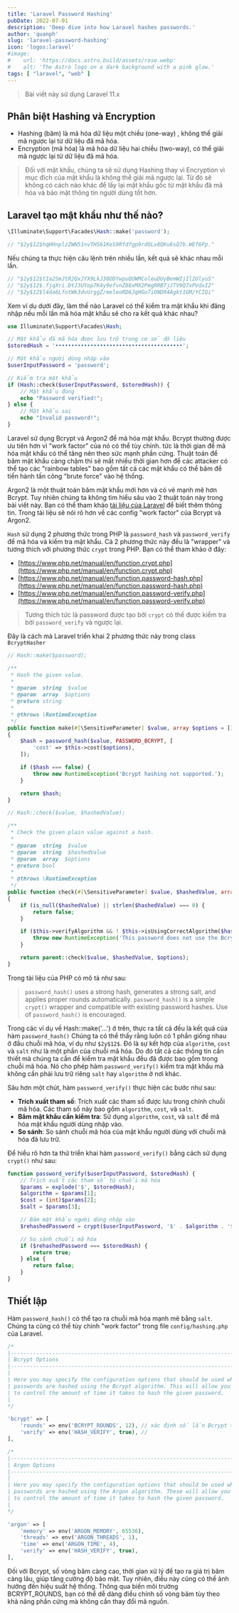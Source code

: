 ```yaml
---
title: 'Laravel Password Hashing'
pubDate: 2022-07-01
description: 'Deep dive into how Laravel hashes passwords.'
author: 'quanph'
slug: 'laravel-password-hashing'
icon: 'logos:laravel'
#image:
#    url: 'https://docs.astro.build/assets/rose.webp'
#    alt: 'The Astro logo on a dark background with a pink glow.'
tags: [ "laravel", "web" ]
---
```


> Bài viết này sử dụng Laravel 11.x

## Phân biệt Hashing và Encryption

- Hashing (băm) là mã hóa dữ liệu một chiều (one-way) , không thể giải mã ngược lại từ dữ liệu đã mã hóa.
- Encryption (mã hóa) là mã hóa dữ liệu hai chiều (two-way), có thể giải mã ngược lại từ dữ liệu đã mã hóa.

> Đối với mật khẩu, chúng ta sẽ sử dụng Hashing thay vì Encryption vì mục đích của mật khẩu là không thể giải mã ngược
> lại. Từ đó sẽ không có cách nào khác để lấy lại mật khẩu gốc từ mật khẩu đã mã hóa và bảo mật thông tin người dùng tốt
> hơn.

## Laravel tạo mật khẩu như thế nào?

```php 
\Illuminate\Support\Facades\Hash::make('password');

// "$2y$12$hqHHnplzZWN51nvTHS61KeS9Rfdfgp9rdOLx8QKu6sQ7b.WEf6Pp."
```

Nếu chúng ta thực hiện câu lệnh trên nhiều lần, kết quả sẽ khác nhau mỗi lần.

```php
// "$2y$12$tIa2SmJtR2QxJYX9LkJ38ODYwpuQUWMColeuDUyBemWIjIl2UlyuS"
// "$2y$12$.fjqXri.DtJ3UYop7K4y9efvnZ88xMX2PmgRRBTjJTV9Q7xPVdxI2"
// "$2y$12$l4da6LfotWk3dvUrggZ/meleoRD6JqHGo7iONDR4Agkt1GM/YCIQi"
```

Xem ví dụ dưới đây, làm thế nào Laravel có thể kiểm tra mật khẩu khi đăng nhập nếu mỗi lần mã hóa mật khẩu sẽ cho ra kết
quả khác nhau?

```php
use Illuminate\Support\Facades\Hash;

// Mật khẩu đã mã hóa được lưu trữ trong cơ sở dữ liệu
$storedHash = '••••••••••••••••••••••••••••••••••••••••';

// Mật khẩu người dùng nhập vào
$userInputPassword = 'password';

// Kiểm tra mật khẩu
if (Hash::check($userInputPassword, $storedHash)) {
    // Mật khẩu đúng
    echo "Password verified!";
} else {
    // Mật khẩu sai
    echo "Invalid password!";
}
```

Laravel sử dụng Bcrypt và Argon2 để mã hóa mật khẩu. Bcrypt thường được ưu tiên hơn vì "work factor" của nó có thể tùy
chỉnh. tức là thời gian để mã hóa mật khẩu có thể tăng nên theo sức mạnh phần cứng. Thuật toán để băm mật khẩu càng chậm
thì sẽ mất nhiều thời gian hơn để các attacker có thể tạo các "rainbow tables" bao gồm tất cả các mật khẩu có thể băm để
tiến hành tấn công "brute force" vào hệ thống.

Argon2 là một thuật toán băm mật khẩu mới hơn và có vẻ mạnh mẽ hơn Bcrypt. Tuy nhiên chúng ta không tìm hiểu sâu vào 2
thuật toán này trong bài viết này. Bạn có thể tham khảo [tài liệu của Laravel](https://laravel.com/docs/11.x/hashing)
để biết thêm thông tin. Trong tài liệu sẽ nói rõ hơn về các config "work factor" của Bcrypt và Argon2.

`Hash` sử dụng 2 phương thức trong PHP là `password_hash` và `password_verify` để mã hóa và kiểm tra mật khẩu.
Cả 2 phương thức này đều là "wrapper" và tương thích với phương thức `crypt` trong PHP. Bạn có thể tham khảo ở đây:

- [https://www.php.net/manual/en/function.crypt.php](https://www.php.net/manual/en/function.crypt.php)
- [https://www.php.net/manual/en/function.password-hash.php](https://www.php.net/manual/en/function.password-hash.php)
- [https://www.php.net/manual/en/function.password-verify.php](https://www.php.net/manual/en/function.password-verify.php)

> Tương thích tức là password được tạo bởi `crypt` có thể được kiểm tra bởi `password_verify` và ngược lại.

Đây là cách mà Laravel triển khai 2 phương thức này trong class `BcryptHasher`

```php
// Hash::make($password);

/**
 * Hash the given value.
 *
 * @param  string  $value
 * @param  array  $options
 * @return string
 *
 * @throws \RuntimeException
 */
public function make(#[\SensitiveParameter] $value, array $options = [])
{
    $hash = password_hash($value, PASSWORD_BCRYPT, [
        'cost' => $this->cost($options),
    ]);

    if ($hash === false) {
        throw new RuntimeException('Bcrypt hashing not supported.');
    }

    return $hash;
}

// Hash::check($value, $hashedValue);

/**
 * Check the given plain value against a hash.
 *
 * @param  string  $value
 * @param  string  $hashedValue
 * @param  array  $options
 * @return bool
 *
 * @throws \RuntimeException
 */
public function check(#[\SensitiveParameter] $value, $hashedValue, array $options = [])
{
    if (is_null($hashedValue) || strlen($hashedValue) === 0) {
        return false;
    }

    if ($this->verifyAlgorithm && ! $this->isUsingCorrectAlgorithm($hashedValue)) {
        throw new RuntimeException('This password does not use the Bcrypt algorithm.');
    }

    return parent::check($value, $hashedValue, $options);
}
```

Trong tài liệu của PHP có mô tả như sau:

> `password_hash()` uses a strong hash, generates a strong salt, and applies proper rounds automatically.
> `password_hash()` is a simple `crypt()` wrapper and compatible with existing password hashes.
> Use of `password_hash()` is encouraged.

Trong các ví dụ về Hash::make('...') ở trên, thực ra tất cả đều là kết quả của hàm `password_hash()`
Chúng ta có thể thấy rằng luôn có 1 phần giống nhau ở đầu chuỗi mã hóa, ví dụ như `$2y$12$`.
Đó là sự kết hợp của `algorithm`, `cost` và `salt` như là một phần của chuỗi mã hóa.
Do đó tất cả các thông tin cần thiết mà chúng ta cần để kiểm tra mật khẩu đều đã được bao gồm trong chuỗi mã hóa.
Nó cho phép hàm `password_verify()` kiểm tra mật khẩu mà không cần phải lưu trữ riêng `salt` hay `algorithm` ở nơi khác.

Sâu hơn một chút, hàm `password_verify()` thực hiện các bước như sau:

- **Trích xuất tham số**: Trích xuất các tham số được lưu trong chính chuỗi mã hóa.
  Các tham số này bao gồm `algorithm`, `cost`, và `salt`.
- **Băm mật khẩu cần kiểm tra**: Sử dụng `algorithm`, `cost`, và `salt` để mã hóa mật khẩu người dùng nhập vào.
- **So sánh**: So sánh chuỗi mã hóa của mật khẩu người dùng với chuỗi mã hóa đã lưu trữ.

Để hiểu rõ hơn ta thử triển khai hàm `password_verify()` bằng cách sử dụng `crypt()` như sau:

```php
function password_verify($userInputPassword, $storedHash) {
    // Trích xuất các tham số từ chuỗi mã hóa
    $params = explode('$', $storedHash);
    $algorithm = $params[1];
    $cost = (int)$params[2];
    $salt = $params[3];

    // Băm mật khẩu người dùng nhập vào
    $rehashedPassword = crypt($userInputPassword, '$' . $algorithm . '$' . $cost . '$' . $salt);

    // So sánh chuỗi mã hóa
    if ($rehashedPassword === $storedHash) {
        return true;
    } else {
        return false;
    }
}
```

## Thiết lập

Hàm `password_hash()` có thể tạo ra chuỗi mã hóa mạnh mẽ bằng `salt`. Chúng ta cũng có thể tùy chỉnh "work factor" trong
file `config/hashing.php` của Laravel.

```php
/*
|--------------------------------------------------------------------------
| Bcrypt Options
|--------------------------------------------------------------------------
|
| Here you may specify the configuration options that should be used when
| passwords are hashed using the Bcrypt algorithm. This will allow you
| to control the amount of time it takes to hash the given password.
|
*/

'bcrypt' => [
    'rounds' => env('BCRYPT_ROUNDS', 12), // xác định số lần Bcrypt thực hiện quy trình băm. Mặc định, số vòng băm là 12.
    'verify' => env('HASH_VERIFY', true), // 
],

/*
|--------------------------------------------------------------------------
| Argon Options
|--------------------------------------------------------------------------
|
| Here you may specify the configuration options that should be used when
| passwords are hashed using the Argon algorithm. These will allow you
| to control the amount of time it takes to hash the given password.
|
*/

'argon' => [
    'memory' => env('ARGON_MEMORY', 65536),
    'threads' => env('ARGON_THREADS', 1),
    'time' => env('ARGON_TIME', 4),
    'verify' => env('HASH_VERIFY', true),
],
```

Đối với Bcrypt, số vòng băm càng cao, thời gian xử lý để tạo ra giá trị băm càng lâu, giúp tăng cường độ bảo mật. Tuy
nhiên, điều này cũng có thể ảnh hưởng đến hiệu suất hệ thống. Thông qua biến môi trường BCRYPT_ROUNDS, bạn có thể dễ
dàng điều chỉnh số vòng băm tùy theo khả năng phần cứng mà không cần thay đổi mã nguồn.

